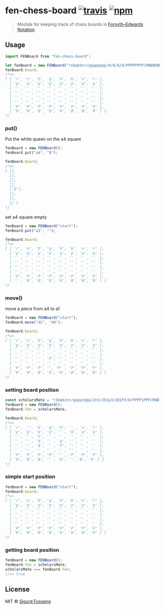 # fen-chess-board [![travis][travis-image]][travis-url] [![npm][npm-image]][npm-url]

[travis-image]: https://img.shields.io/travis/laat/fen-chess-board.svg?style=flat
[travis-url]: https://travis-ci.org/laat/fen-chess-board
[npm-image]: https://img.shields.io/npm/v/fen-chess-board.svg?style=flat
[npm-url]: https://npmjs.org/package/fen-chess-board

> Module for keeping track of chess boards in [Forsyth–Edwards Notation](https://en.wikipedia.org/wiki/Forsyth%E2%80%93Edwards_Notation).

## Usage

```javascript test import
import FENBoard from "fen-chess-board";

let fenBoard = new FENBoard("rnbqkbnr/pppppppp/8/8/8/8/PPPPPPPP/RNBQKBNR");
fenBoard.board;
/*=>
[ [ 'r', 'n', 'b', 'q', 'k', 'b', 'n', 'r' ],
  [ 'p', 'p', 'p', 'p', 'p', 'p', 'p', 'p' ],
  [ '' , '' , '' , '' , '' , '' , '' , ''  ],
  [ '' , '' , '' , '' , '' , '' , '' , ''  ],
  [ '' , '' , '' , '' , '' , '' , '' , ''  ],
  [ '' , '' , '' , '' , '' , '' , '' , ''  ],
  [ 'P', 'P', 'P', 'P', 'P', 'P', 'P', 'P' ],
  [ 'R', 'N', 'B', 'Q', 'K', 'B', 'N', 'R' ] ]
*/
```

### put()

Put the white queen on the a4 square

```javascript should put the white queen on the a4 square
fenBoard = new FENBoard();
fenBoard.put("a4", "Q");

fenBoard.board;
/*=>
[ [],
  [],
  [],
  [],
  ['Q'],
  [],
  [],
  [] ]
*/
```

set a4 square empty

```javascript should set a4 square empty
fenBoard = new FENBoard("start");
fenBoard.put("a1", "");

fenBoard.board;
/*=>
[ [ 'r', 'n', 'b', 'q', 'k', 'b', 'n', 'r' ],
  [ 'p', 'p', 'p', 'p', 'p', 'p', 'p', 'p' ],
  [ '' , '' , '' , '' , '' , '' , '' , ''  ],
  [ '' , '' , '' , '' , '' , '' , '' , ''  ],
  [ '' , '' , '' , '' , '' , '' , '' , ''  ],
  [ '' , '' , '' , '' , '' , '' , '' , ''  ],
  [ 'P', 'P', 'P', 'P', 'P', 'P', 'P', 'P' ],
  [ '' , 'N', 'B', 'Q', 'K', 'B', 'N', 'R' ] ]
*/
```

### move()

move a piece from a4 to a1

```javascript should move a piece from a4 to a1
fenBoard = new FENBoard("start");
fenBoard.move("d2", "d4");

fenBoard.board;
/*=>
[ [ 'r', 'n', 'b', 'q', 'k', 'b', 'n', 'r' ],
  [ 'p', 'p', 'p', 'p', 'p', 'p', 'p', 'p' ],
  [ '' , '' , '' , '' , '' , '' , '' , ''  ],
  [ '' , '' , '' , '' , '' , '' , '' , ''  ],
  [ '' , '' , '' , 'P', '' , '' , '' , ''  ],
  [ '' , '' , '' , '' , '' , '' , '' , ''  ],
  [ 'P', 'P', 'P', '', 'P' , 'P', 'P', 'P' ],
  [ 'R', 'N', 'B', 'Q', 'K', 'B', 'N', 'R' ] ]
*/
```

### setting board position

```javascript should be possible to set a fen position
const scholarsMate = "r1bqk1nr/pppp1Qpp/2n5/2b1p3/2B1P3/8/PPPP1PPP/RNB1K1NR";
fenBoard = new FENBoard();
fenBoard.fen = scholarsMate;

fenBoard.board;
/*=>
[ [ 'r',  '', 'b', 'q', 'k', '' , 'n', 'r' ],
  [ 'p', 'p', 'p', 'p', '' , 'Q', 'p', 'p' ],
  [ '' , '' , 'n', '' , '' , '' , '' , ''  ],
  [ '' , '' , 'b', '' , 'p', '' , '' , ''  ],
  [ '' , '' , 'B', '' , 'P', '' , '' , ''  ],
  [ '' , '' , '' , '' , '' , '' , '' , ''  ],
  [ 'P', 'P', 'P', 'P', '' , 'P', 'P', 'P' ],
  [ 'R', 'N', 'B', '' , 'K', '', 'N', 'R' ] ]
*/
```

### simple start position

```javascript should have simple start position
fenBoard = new FENBoard("start");
fenBoard.board;
/*=>
[ [ 'r', 'n', 'b', 'q', 'k', 'b', 'n', 'r' ],
  [ 'p', 'p', 'p', 'p', 'p', 'p', 'p', 'p' ],
  [ '' , '' , '' , '' , '' , '' , '' , ''  ],
  [ '' , '' , '' , '' , '' , '' , '' , ''  ],
  [ '' , '' , '' , '' , '' , '' , '' , ''  ],
  [ '' , '' , '' , '' , '' , '' , '' , ''  ],
  [ 'P', 'P', 'P', 'P', 'P', 'P', 'P', 'P' ],
  [ 'R', 'N', 'B', 'Q', 'K', 'B', 'N', 'R' ] ]
*/
```

### getting board position

```javascript should be possible to get board position
fenBoard = new FENBoard();
fenBoard.fen = scholarsMate;
scholarsMate === fenBoard.fen;
//=> true
```

## License

MIT © [Sigurd Fosseng](https://github.com/laat)

